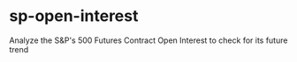 # sp-open-interest
Analyze the S&amp;P's 500 Futures Contract Open Interest to check for its future trend
